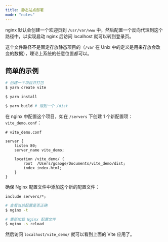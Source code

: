 ```yaml
---
title: 静态站点部署
mode: "notes"
---
```


nginx 默认会创建一个欢迎页到 `/usr/var/www` 中，然后配置一个反向代理到这个路径中，以实现启动 nginx 后访问 localhost 就可以转到登录页。

这个文件路径不是固定存放静态项目的（`/var` 在 Unix 中的定义是用来存放会改变的数据），理论上系统的任意位置都可以。

## 简单的示例

```bash
# 创建一个项目并打包
$ yarn create vite

$ yarn install

$ yarn build # 得到一个 /dist 
```

在 nginx 中配置这个项目，如在 `/servers` 下创建 1 个新配置项：`vite_demo.conf`：

```nginx
# vite_demo.conf

server {
    listen 80;
    server_name vite_demo;

    location /vite_demo/ {
        root  /Users/goaoge/Documents/vite_demo/dist;
        index index.html;
    }
}
```

确保 Nginx 配置文件中添加这个新的配置文件：

```nginx
include servers/*;
```

```bash
# 查看当前配置是否正确
$ nginx -t 

# 重新加载 Nginx 配置文件
$ nginx -s reload
```

然后访问 `localhost/vite_demo/` 就可以看到上面的 Vite 应用了。


    